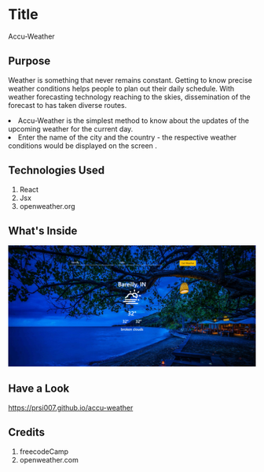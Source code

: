 # Title 

Accu-Weather

## Purpose 

Weather is something that never remains constant. Getting to know precise weather conditions helps people to plan out their daily schedule. With weather forecasting technology reaching to the skies, dissemination of the forecast to has taken diverse routes.

<li>Accu-Weather is the simplest method to know about the updates of the upcoming weather for the current day. </li> 
<li>Enter the name of the city and the country - the respective weather conditions would be displayed on the screen .</li>

## Technologies Used

  1. React
  2. Jsx
  3. openweather.org

## What's Inside 

<img src="./images/ss.png" />

## Have a Look 

https://prsi007.github.io/accu-weather

## Credits 

  1. freecodeCamp
  2. openweather.com



